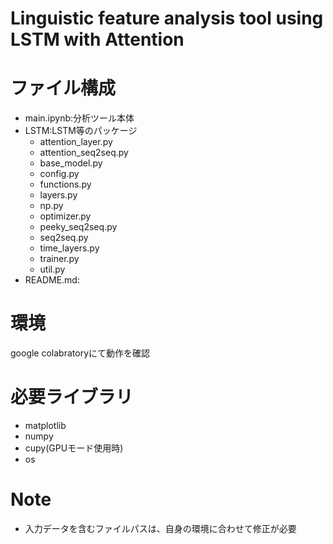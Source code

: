 # Linguistic feature analysis tool using LSTM with Attention  
# ファイル構成  
* main.ipynb:分析ツール本体  
* LSTM:LSTM等のパッケージ  
  * attention_layer.py
  * attention_seq2seq.py
  * base_model.py
  * config.py
  * functions.py
  * layers.py
  * np.py
  * optimizer.py
  * peeky_seq2seq.py
  * seq2seq.py
  * time_layers.py
  * trainer.py
  * util.py
* README.md:
# 環境  
google colabratoryにて動作を確認
# 必要ライブラリ  
* matplotlib  
* numpy  
* cupy(GPUモード使用時)
* os
# Note  
* 入力データを含むファイルパスは、自身の環境に合わせて修正が必要
